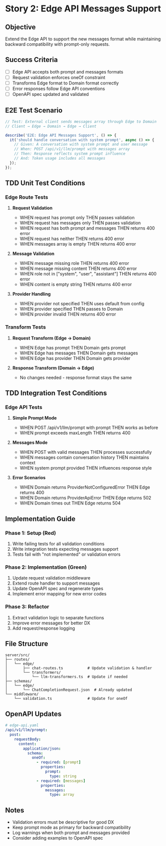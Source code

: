 # Story 2: Edge API Messages Support

## Objective
Extend the Edge API to support the new messages format while maintaining backward compatibility with prompt-only requests.

## Success Criteria
- [ ] Edge API accepts both prompt and messages formats
- [ ] Request validation enforces oneOf constraint
- [ ] Transforms Edge format to Domain format correctly
- [ ] Error responses follow Edge API conventions
- [ ] OpenAPI spec updated and validated

## E2E Test Scenario
```typescript
// Test: External client sends messages array through Edge to Domain
// Client → Edge → Domain → Edge → Client

describe('E2E: Edge API Messages Support', () => {
  it('should handle conversation with system prompt', async () => {
    // Given: A conversation with system prompt and user message
    // When: POST /api/v1/llm/prompt with messages array
    // Then: Response reflects system prompt influence
    // And: Token usage includes all messages
  });
});
```

## TDD Unit Test Conditions

### Edge Route Tests
1. **Request Validation**
   - WHEN request has prompt only THEN passes validation
   - WHEN request has messages only THEN passes validation
   - WHEN request has both prompt and messages THEN returns 400 error
   - WHEN request has neither THEN returns 400 error
   - WHEN messages array is empty THEN returns 400 error

2. **Message Validation**
   - WHEN message missing role THEN returns 400 error
   - WHEN message missing content THEN returns 400 error
   - WHEN role not in ["system", "user", "assistant"] THEN returns 400 error
   - WHEN content is empty string THEN returns 400 error

3. **Provider Handling**
   - WHEN provider not specified THEN uses default from config
   - WHEN provider specified THEN passes to Domain
   - WHEN provider invalid THEN returns 400 error

### Transform Tests
1. **Request Transform (Edge → Domain)**
   - WHEN Edge has prompt THEN Domain gets prompt
   - WHEN Edge has messages THEN Domain gets messages
   - WHEN Edge has provider THEN Domain gets provider

2. **Response Transform (Domain → Edge)**
   - No changes needed - response format stays the same

## TDD Integration Test Conditions

### Edge API Tests
1. **Simple Prompt Mode**
   - WHEN POST /api/v1/llm/prompt with prompt THEN works as before
   - WHEN prompt exceeds maxLength THEN returns 400

2. **Messages Mode**
   - WHEN POST with valid messages THEN processes successfully
   - WHEN messages contain conversation history THEN maintains context
   - WHEN system prompt provided THEN influences response style

3. **Error Scenarios**
   - WHEN Domain returns ProviderNotConfiguredError THEN Edge returns 400
   - WHEN Domain returns ProviderApiError THEN Edge returns 502
   - WHEN Domain times out THEN Edge returns 504

## Implementation Guide

### Phase 1: Setup (Red)
1. Write failing tests for all validation conditions
2. Write integration tests expecting messages support
3. Tests fail with "not implemented" or validation errors

### Phase 2: Implementation (Green)
1. Update request validation middleware
2. Extend route handler to support messages
3. Update OpenAPI spec and regenerate types
4. Implement error mapping for new error codes

### Phase 3: Refactor
1. Extract validation logic to separate functions
2. Improve error messages for better DX
3. Add request/response logging

## File Structure
```
server/src/
├── routes/
│   └── edge/
│       ├── chat-routes.ts           # Update validation & handler
│       └── transformers/
│           └── llm-transformers.ts  # Update if needed
├── schemas/
│   └── edge/
│       └── ChatCompletionRequest.json  # Already updated
└── middleware/
    └── validation.ts                # Update for oneOf
```

## OpenAPI Updates
```yaml
# edge-api.yaml
/api/v1/llm/prompt:
  post:
    requestBody:
      content:
        application/json:
          schema:
            oneOf:
              - required: [prompt]
                properties:
                  prompt:
                    type: string
              - required: [messages]
                properties:
                  messages:
                    type: array
```

## Notes
- Validation errors must be descriptive for good DX
- Keep prompt mode as primary for backward compatibility
- Log warnings when both prompt and messages provided
- Consider adding examples to OpenAPI spec